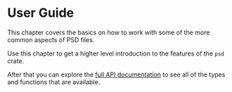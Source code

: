 # User Guide

This chapter covers the basics on how to work with some of the more common aspects of PSD files.

Use this chapter to get a higher level introduction to the features of the `psd` crate.

After that you can explore the [full API documentation](https://docs.rs/psd) to see all of the
types and functions that are available.
